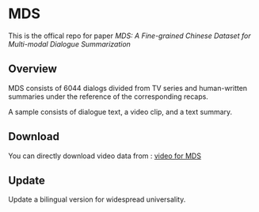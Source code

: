 # MDS
This is the offical repo for paper *MDS: A Fine-grained Chinese Dataset for Multi-modal Dialogue Summarization*

## Overview

MDS consists of 6044 dialogs divided from TV series and human-written summaries under the reference of the corresponding recaps. 

A sample consists of dialogue text, a video clip, and a text summary.

## Download
You can directly download video data from : [video for MDS](https://1drv.ms/u/s!AmYXu9CFagz3kFGnMOpeO0TXODxq?e=QseH7h)

## Update
Update a bilingual version for widespread universality.
